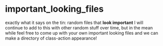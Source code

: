 # important_looking_files
exactly what it says on the tin: random files that **look important**
I will continue to add to this with other random stuff over time, but in the mean while feel free to come up with your own important looking files and we can make a directory of class-action appearance!
